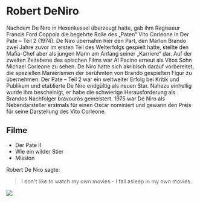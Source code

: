 # Robert DeNiro

Nachdem De Niro in Hexenkessel überzeugt hatte, gab ihm Regisseur Francis Ford Coppola die begehrte Rolle des „Paten“ Vito Corleone in Der Pate – Teil 2 (1974). De Niro übernahm hier den Part, den Marlon Brando zwei Jahre zuvor im ersten Teil des Welterfolgs gespielt hatte, stellte den Mafia-Chef aber als jungen Mann am Anfang seiner „Karriere“ dar. Auf der zweiten Zeitebene des epischen Films war Al Pacino erneut als Vitos Sohn Michael Corleone zu sehen. De Niro hatte sich akribisch darauf vorbereitet, die speziellen Manierismen der berühmten von Brando gespielten Figur zu übernehmen. Der Pate – Teil 2 war ein weltweiter Erfolg bei Kritik und Publikum und etablierte De Niro endgültig als neuen Star. Nahezu einhellig wurde ihm bescheinigt, er habe die schwierige Herausforderung als Brandos Nachfolger bravourös gemeistert. 1975 war De Niro als Nebendarsteller erstmals für einen Oscar nominiert und gewann den Preis für seine Darstellung des Vito Corleone.

## Filme
* Der Pate II
* Wie ein wilder Stier
* Mission

Robert De Niro sagte:
> I don't like to watch my own movies - 
> I fall asleep in my own movies.

<img src="https://upload.wikimedia.org/wikipedia/commons/thumb/e/ef/RobertdeNiro26.JPG/220px-RobertdeNiro26.JPG"/>
